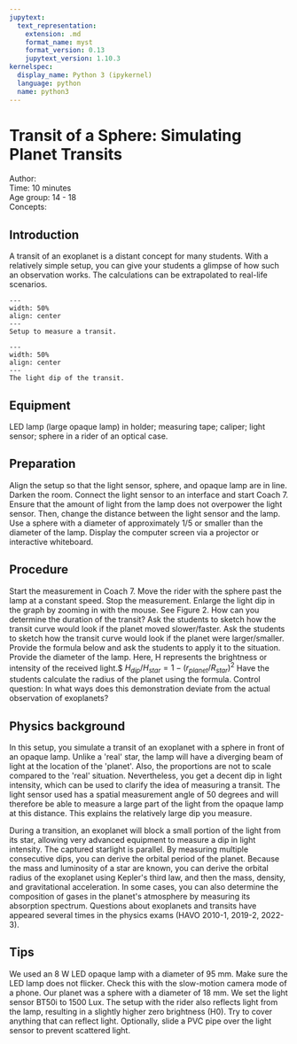 ```yaml
---
jupytext:
  text_representation:
    extension: .md
    format_name: myst
    format_version: 0.13
    jupytext_version: 1.10.3
kernelspec:
  display_name: Python 3 (ipykernel)
  language: python
  name: python3
---
```


# Transit of a Sphere: Simulating Planet Transits

Author:     \
Time:	10 minutes\
Age group:	14 - 18\
Concepts:	

## Introduction
A transit of an exoplanet is a distant concept for many students. With a relatively simple setup, you can give your students a glimpse of how such an observation works. The calculations can be extrapolated to real-life scenarios.

```{figure} demo82_figure1.jpeg
---
width: 50%
align: center 
---
Setup to measure a transit.
```


```{figure} demo82_figure2.png
---
width: 50%
align: center 
---
The light dip of the transit.
```

## Equipment
LED lamp (large opaque lamp) in holder; measuring tape; caliper; light sensor; sphere in a rider of an optical case.

## Preparation
Align the setup so that the light sensor, sphere, and opaque lamp are in line.
Darken the room. Connect the light sensor to an interface and start Coach 7. Ensure that the amount of light from the lamp does not overpower the light sensor. Then, change the distance between the light sensor and the lamp. Use a sphere with a diameter of approximately 1/5 or smaller than the diameter of the lamp. Display the computer screen via a projector or interactive whiteboard.

## Procedure
Start the measurement in Coach 7. Move the rider with the sphere past the lamp at a constant speed. Stop the measurement.
Enlarge the light dip in the graph by zooming in with the mouse. See Figure 2.
How can you determine the duration of the transit?
Ask the students to sketch how the transit curve would look if the planet moved slower/faster.
Ask the students to sketch how the transit curve would look if the planet were larger/smaller.
Provide the formula below and ask the students to apply it to the situation. Provide the diameter of the lamp. Here, H represents the brightness or intensity of the received light.$ 
$H_{dip}/H_{star} =1-(r_{planet}/R_{star})^2$
Have the students calculate the radius of the planet using the formula.
Control question: In what ways does this demonstration deviate from the actual observation of exoplanets?

## Physics background
In this setup, you simulate a transit of an exoplanet with a sphere in front of an opaque lamp. Unlike a 'real' star, the lamp will have a diverging beam of light at the location of the 'planet'. Also, the proportions are not to scale compared to the 'real' situation. Nevertheless, you get a decent dip in light intensity, which can be used to clarify the idea of measuring a transit.
The light sensor used has a spatial measurement angle of 50 degrees and will therefore be able to measure a large part of the light from the opaque lamp at this distance. This explains the relatively large dip you measure.

During a transition, an exoplanet will block a small portion of the light from its star, allowing very advanced equipment to measure a dip in light intensity. The captured starlight is parallel. By measuring multiple consecutive dips, you can derive the orbital period of the planet. Because the mass and luminosity of a star are known, you can derive the orbital radius of the exoplanet using Kepler's third law, and then the mass, density, and gravitational acceleration. In some cases, you can also determine the composition of gases in the planet's atmosphere by measuring its absorption spectrum. Questions about exoplanets and transits have appeared several times in the physics exams (HAVO 2010-1, 2019-2, 2022-3).

## Tips
We used an 8 W LED opaque lamp with a diameter of 95 mm. Make sure the LED lamp does not flicker. Check this with the slow-motion camera mode of a phone. Our planet was a sphere with a diameter of 18 mm. We set the light sensor BT50i to 1500 Lux.
The setup with the rider also reflects light from the lamp, resulting in a slightly higher zero brightness (H0). Try to cover anything that can reflect light. Optionally, slide a PVC pipe over the light sensor to prevent scattered light.
